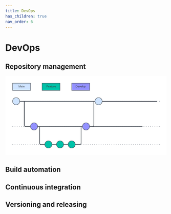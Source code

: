 ```yaml
---
title: DevOps
has_children: true
nav_order: 6
---
```


# DevOps

## Repository management

![GitFlow](/imgs/git-flow.png)

## Build automation

## Continuous integration

## Versioning and releasing

